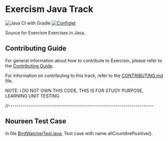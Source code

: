 # Exercism Java Track

![Java CI with Gradle](https://github.com/exercism/java/workflows/Java%20CI%20with%20Gradle/badge.svg)
[![Configlet](https://github.com/exercism/java/actions/workflows/configlet.yml/badge.svg)](https://github.com/exercism/java/actions/workflows/configlet.yml)

Source for Exercism Exercises in Java.

## Contributing Guide

For general information about how to contribute to Exercism, please refer to the [Contributing Guide](https://exercism.org/contributing).

For information on contributing to this track, refer to the [CONTRIBUTING.md](https://github.com/exercism/java/blob/main/CONTRIBUTING.md) file.

NOTE: I DO NOT OWN THIS CODE, THIS IS FOR STUDY PURPOSE, LEARNING UNIT TESTING

//------------------------------------------------------------------------

## Noureen Test Case

In file [BirdWatcherTest.java](https://github.com/karissa-kaal/proj-hnr-Unit-ExercismTest/blob/main/exercises/concept/bird-watcher/src/test/java/BirdWatcherTest.java), Test case with name allCountArePositive().
